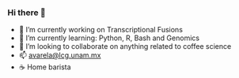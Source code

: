 ### Hi there 👋

- 🔭 I’m currently working on Transcriptional Fusions
- 🌱 I’m currently learning: Python, R, Bash and Genomics 
- 👯 I’m looking to collaborate on anything related to coffee science 
- 📫 avarela@lcg.unam.mx
- :coffee: Home barista
<!--
**avarela6630/avarela6630** is a ✨ _special_ ✨ repository because its `README.md` (this file) appears on your GitHub profile.

Here are some ideas to get you started:

- 🔭 I’m currently working on Transcriptional Fusions
- 🌱 I’m currently learning: Python, R, Bash and Genomics 
- 👯 I’m looking to collaborate on anything related to coffee science 
- 🤔 I’m looking for help with ..
- 💬 Ask me about ...
- 📫 avarela@lcg.unam.mx
- 😄 Pronouns: ...
- ⚡ Home barista 
-->
